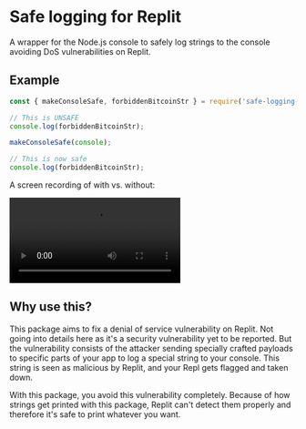 # Safe logging for Replit

A wrapper for the Node.js console to safely log strings to the console avoiding DoS vulnerabilities on Replit.

## Example

```js
const { makeConsoleSafe, forbiddenBitcoinStr } = require('safe-logging-replit');

// This is UNSAFE
console.log(forbiddenBitcoinStr);

makeConsoleSafe(console);

// This is now safe
console.log(forbiddenBitcoinStr);
```

A screen recording of with vs. without:

![video](https://cdn.discordapp.com/attachments/439966584501436416/1092958115508527205/safe-logging-replit_demo.mov)

## Why use this?

This package aims to fix a denial of service vulnerability on Replit. Not going into details here as it's a security vulnerability yet to be reported. But the vulnerability consists of the attacker sending specially crafted payloads to specific parts of your app to log a special string to your console. This string is seen as malicious by Replit, and your Repl gets flagged and taken down.

With this package, you avoid this vulnerability completely. Because of how strings get printed with this package, Replit can't detect them properly and therefore it's safe to print whatever you want.